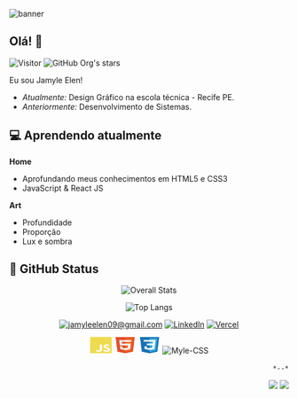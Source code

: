 ![banner](https://user-images.githubusercontent.com/110051309/215089735-2ec05369-3d38-4069-9740-2c64fa3295be.png)

<h2>Olá! 👋</h2>

![Visitor](https://visitor-badge.laobi.icu/badge?page_id=jamyle-elen) ![GitHub Org's stars](https://img.shields.io/github/stars/jamyle-elen?style=social)

Eu sou Jamyle Elen! 
- <i>Atualmente:</i> Design Gráfico na escola técnica - Recife PE. 
- <i>Anteriormente:</i> Desenvolvimento de Sistemas.

<h2>💻 Aprendendo atualmente</h2>

__Home__
- Aprofundando meus conhecimentos em HTML5 e CSS3
- JavaScript & React JS

__Art__
- Profundidade
- Proporção
- Lux e sombra

<h2>👀 GitHub Status</h2>
<div align='center'>
  
![Overall Stats](https://github-readme-stats.vercel.app/api?username=jamyle-elen&count_private=true&show_icons=true&hide=contribs)

![Top Langs](https://github-readme-stats.vercel.app/api/top-langs/?username=jamyle-elen&layout=compact)
  
</div>

<div align='center'>
  
<a href="mailto:jamyleelen09@gmail.com">![jamyleelen09@gmail.com](https://img.shields.io/badge/Gmail-D14836?style=for-the-badge&logo=gmail&logoColor=white)</a> <a href="https://www.linkedin.com/in/jamyle-elen-cardoso-do-nascimento-31841b24a/">![LinkedIn](https://img.shields.io/badge/LinkedIn-0077B5?style=for-the-badge&logo=linkedin&logoColor=white)</a> <a href=""> <a href="https://vercel.com/dashboard">![Vercel](https://img.shields.io/badge/Vercel-000000?style=for-the-badge&logo=vercel&logoColor=white)</a>

</div>
<div align='center'>
  
  <img alt="Myle-Js" height="30" width="40" src="https://raw.githubusercontent.com/devicons/devicon/master/icons/javascript/javascript-plain.svg">
  <img alt="Myle-HTML" height="30" width="40" src="https://raw.githubusercontent.com/devicons/devicon/master/icons/html5/html5-original.svg">
  <img alt="Myle-CSS" height="30" width="40" src="https://raw.githubusercontent.com/devicons/devicon/master/icons/css3/css3-original.svg">
  <img alt="Myle-CSS" height="30" width="35" src="https://user-images.githubusercontent.com/110051309/214709025-656be295-9a4f-4182-840e-c6d2170ebefa.png">
  
</div>

<div align='end'>
  
`*--*`
</div>

<div align="end">
<img src="https://user-images.githubusercontent.com/110051309/214704434-c8fdc834-1ef1-4666-9b0a-e2ea15148f39.jpg" width=40> <img src="https://user-images.githubusercontent.com/110051309/214707041-629373ac-31f8-4a31-977a-406b60eb6d78.jpeg" width=40> 
</div>

<br/>

<!--
**Jamyle-Elen/jamyle-elen** is a ✨ _special_ ✨ repository because its `README.md` (this file) appears on your GitHub profile.

Here are some ideas to get you started:

- 🔭 I’m currently working on ...

- 🌱 I’m currently learning ...
- 👯 I’m looking to collaborate on ...
- 🤔 I’m looking for help with ...
- 💬 Ask me about ...
- 📫 How to reach me: ...
- 😄 Pronouns: ...
- ⚡ Fun fact: ...
-->

